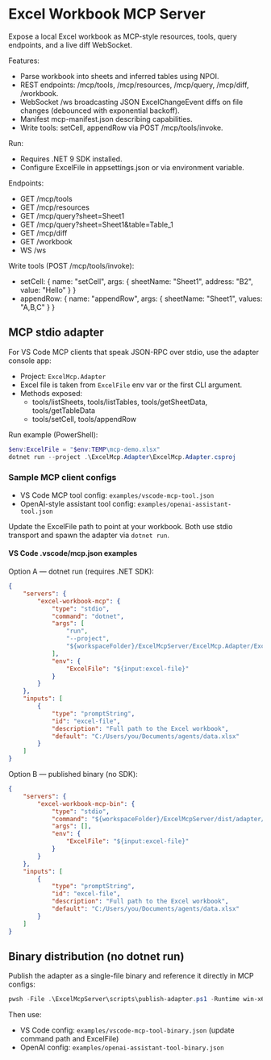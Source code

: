 # Excel Workbook MCP Server

Expose a local Excel workbook as MCP-style resources, tools, query endpoints, and a live diff WebSocket.

Features:
- Parse workbook into sheets and inferred tables using NPOI.
- REST endpoints: /mcp/tools, /mcp/resources, /mcp/query, /mcp/diff, /workbook.
- WebSocket /ws broadcasting JSON ExcelChangeEvent diffs on file changes (debounced with exponential backoff).
- Manifest mcp-manifest.json describing capabilities.
 - Write tools: setCell, appendRow via POST /mcp/tools/invoke.

Run:
- Requires .NET 9 SDK installed.
- Configure ExcelFile in appsettings.json or via environment variable.

Endpoints:
- GET /mcp/tools
- GET /mcp/resources
- GET /mcp/query?sheet=Sheet1
- GET /mcp/query?sheet=Sheet1&table=Table_1
- GET /mcp/diff
- GET /workbook
- WS /ws

Write tools (POST /mcp/tools/invoke):
- setCell: { name: "setCell", args: { sheetName: "Sheet1", address: "B2", value: "Hello" } }
- appendRow: { name: "appendRow", args: { sheetName: "Sheet1", values: "A,B,C" } }

## MCP stdio adapter

For VS Code MCP clients that speak JSON-RPC over stdio, use the adapter console app:

- Project: `ExcelMcp.Adapter`
- Excel file is taken from `ExcelFile` env var or the first CLI argument.
- Methods exposed:
	- tools/listSheets, tools/listTables, tools/getSheetData, tools/getTableData
	- tools/setCell, tools/appendRow

Run example (PowerShell):

```powershell
$env:ExcelFile = "$env:TEMP\mcp-demo.xlsx"
dotnet run --project .\ExcelMcp.Adapter\ExcelMcp.Adapter.csproj
```

### Sample MCP client configs

- VS Code MCP tool config: `examples/vscode-mcp-tool.json`
- OpenAI-style assistant tool config: `examples/openai-assistant-tool.json`

Update the ExcelFile path to point at your workbook. Both use stdio transport and spawn the adapter via `dotnet run`.

#### VS Code .vscode/mcp.json examples

Option A — dotnet run (requires .NET SDK):

```json
{
	"servers": {
		"excel-workbook-mcp": {
			"type": "stdio",
			"command": "dotnet",
			"args": [
				"run",
				"--project",
				"${workspaceFolder}/ExcelMcpServer/ExcelMcp.Adapter/ExcelMcp.Adapter.csproj"
			],
			"env": {
				"ExcelFile": "${input:excel-file}"
			}
		}
	},
	"inputs": [
		{
			"type": "promptString",
			"id": "excel-file",
			"description": "Full path to the Excel workbook",
			"default": "C:/Users/you/Documents/agents/data.xlsx"
		}
	]
}
```

Option B — published binary (no SDK):

```json
{
	"servers": {
		"excel-workbook-mcp-bin": {
			"type": "stdio",
			"command": "${workspaceFolder}/ExcelMcpServer/dist/adapter/ExcelMcp.Adapter.exe",
			"args": [],
			"env": {
				"ExcelFile": "${input:excel-file}"
			}
		}
	},
	"inputs": [
		{
			"type": "promptString",
			"id": "excel-file",
			"description": "Full path to the Excel workbook",
			"default": "C:/Users/you/Documents/agents/data.xlsx"
		}
	]
}
```

## Binary distribution (no dotnet run)

Publish the adapter as a single-file binary and reference it directly in MCP configs:

```powershell
pwsh -File .\ExcelMcpServer\scripts\publish-adapter.ps1 -Runtime win-x64 -Configuration Release -OutDir .\ExcelMcpServer\dist\adapter
```

Then use:
- VS Code config: `examples/vscode-mcp-tool-binary.json` (update command path and ExcelFile)
- OpenAI config: `examples/openai-assistant-tool-binary.json`